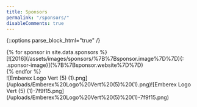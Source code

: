 ```yaml
---
title: Sponsors
permalink: "/sponsors/"
disableComments: true
---
```


{::options parse_block_html="true" /}

<div class="sponsor-grid">
{% for sponsor in site.data.sponsors %}
<div class="sponsor">
[![2016](/assets/images/sponsors/%7B%7Bsponsor.image%7D%7D){: .sponsor-image}](%7B%7Bsponsor.website%7D%7D)
</div>
{% endfor %}
</div>![Emberex Logo Vert (5) (1).png](/uploads/Emberex%20Logo%20Vert%20(5)%20(1).png)![Emberex Logo Vert (5) (1)-7f9f15.png](/uploads/Emberex%20Logo%20Vert%20(5)%20(1)-7f9f15.png)